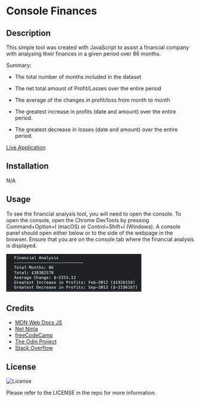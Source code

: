 # Console Finances

## Description

This simple tool was created with JavaScript to assist a financial company with analysing their finances in a given period over 86 months.

Summary:

* The total number of months included in the dataset

* The net total amount of Profit/Losses over the entire period

* The average of the changes in profit/loss from month to month

* The greatest increase in profits (date and amount) over the entire period.

* The greatest decrease in losses (date and amount) over the entire period.

[Live Application](https://mdyeates.github.io/Console-Finances/)

## Installation

N/A

## Usage

To see the financial analysis tool, you will need to open the console. To open the console, open the Chrome DevTools by pressing Command+Option+I (macOS) or Control+Shift+I (Windows). A console panel should open either below or to the side of the webpage in the browser. Ensure that you are on the console tab where the financial analysis is displayed.

![Screenshot](/assets/images/console-updated-screenshot.png)

## Credits

* [MDN Web Docs JS](https://developer.mozilla.org/en-US/docs/Web/JavaScript)
* [Net Ninja](https://www.youtube.com/playlist?list=PL4cUxeGkcC9i9Ae2D9Ee1RvylH38dKuET)
* [freeCodeCamp](https://www.freecodecamp.org/)
* [The Odin Project](https://www.theodinproject.com/)
* [Stack Overflow](https://stackoverflow.com/questions/30399123/finding-difference-between-consecutive-numbers-in-an-array-in-javascript)



## License

![License](https://badgen.net/badge/license/MIT/blue)

Please refer to the LICENSE in the repo for more information.
